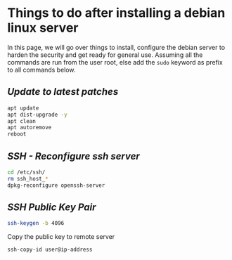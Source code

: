 # Things to do after installing a debian linux server

In this page, we will go over things to install, configure the debian server to harden the security and get ready for general use. Assuming all the commands are run from the user root, else add the `sudo` keyword as prefix to all commands below.

## _Update to latest patches_
```sh
apt update
apt dist-upgrade -y
apt clean
apt autoremove
reboot
```

## _SSH - Reconfigure ssh server_
```sh
cd /etc/ssh/
rm ssh_host_*
dpkg-reconfigure openssh-server
```

## _SSH Public Key Pair_
```sh
ssh-keygen -b 4096
```

Copy the public key to remote server
```sh
ssh-copy-id user@ip-address
```
